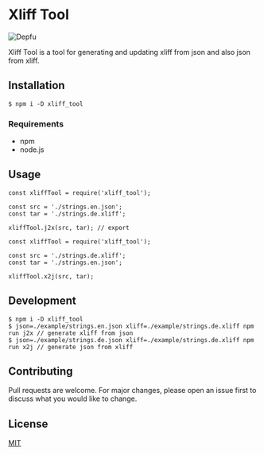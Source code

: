 # Xliff Tool 
![Depfu](https://img.shields.io/depfu/depfu/example-ruby.svg)


Xliff Tool is a tool for generating and updating xliff from json and also json from xliff.

## Installation

`$ npm i -D xliff_tool`

### Requirements
* npm
* node.js

## Usage

```xliff_tool
const xliffTool = require('xliff_tool');

const src = './strings.en.json';
const tar = './strings.de.xliff';

xliffTool.j2x(src, tar); // export 
```

```xliff_tool
const xliffTool = require('xliff_tool');

const src = './strings.de.xliff';
const tar = './strings.en.json';

xliffTool.x2j(src, tar);
```

## Development
```
$ npm i -D xliff_tool
$ json=./example/strings.en.json xliff=./example/strings.de.xliff npm run j2x // generate xliff from json
$ json=./example/strings.de.json xliff=./example/strings.de.xliff npm run x2j // generate json from xliff
```

## Contributing
Pull requests are welcome. For major changes, please open an issue first to discuss what you would like to change.


## License
[MIT](https://choosealicense.com/licenses/mit/)